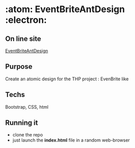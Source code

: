 # :atom: EventBriteAntDesign :electron:

## On line site
[EventBriteAntDesign](https://profprogrammeur.github.io/EventBriteAntDesign/)

## Purpose
Create an atomic design for the THP project : EvenBrite like

## Techs
Bootstrap, CSS, html

## Running it
  * clone the repo
  * just launch the **index.html** file in a random web-browser
  
